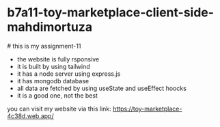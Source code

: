 ﻿# b7a11-toy-marketplace-client-side-mahdimortuza
﻿# this is my assignment-11

- the website is fully rsponsive
- it is built by using tailwind
- it has a node server using express.js
- it has mongodb database
- all data are fetched by using useState and useEffect hoocks
- it is a good one, not the best 




you can visit my website via this link:  https://toy-marketplace-4c38d.web.app/
